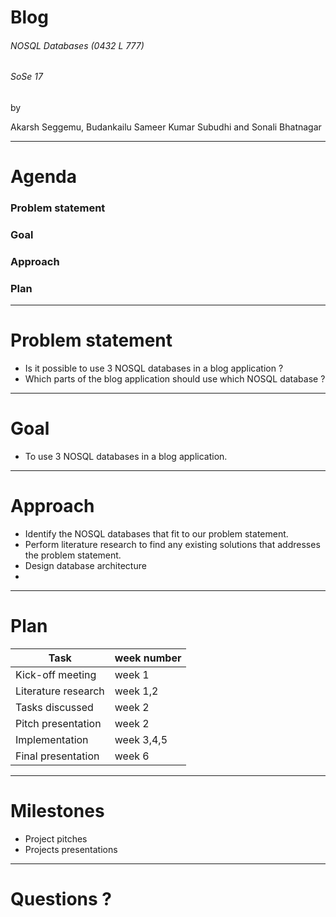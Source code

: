 
# Blog 

###### NOSQL Databases (0432 L 777)
###### SoSe 17

by

Akarsh Seggemu, Budankailu Sameer Kumar Subudhi and Sonali Bhatnagar

---

# Agenda
### Problem statement
### Goal
### Approach
### Plan

---

# Problem statement
- Is it possible to use 3 NOSQL databases in a blog application ?
- Which parts of the blog application should use which NOSQL database ?

---

# Goal
- To use 3 NOSQL databases in a blog application.

---

# Approach
- Identify the NOSQL databases that fit to our problem statement.
- Perform literature research to find any existing solutions that addresses the problem statement.
- Design database architecture
- 

---

# Plan
Task | week number
------------ | ------------- 
Kick-off meeting | week 1
Literature research | week 1,2
Tasks discussed | week 2
Pitch presentation | week 2
Implementation | week 3,4,5
Final presentation | week 6

---

# Milestones
- Project pitches
- Projects presentations

---

# Questions ?
